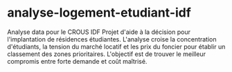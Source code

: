 # analyse-logement-etudiant-idf
Analyse data pour le CROUS IDF Projet d'aide à la décision pour l'implantation de résidences étudiantes. L'analyse croise la concentration d'étudiants, la tension du marché locatif et les prix du foncier pour établir un classement des zones prioritaires. L'objectif est de trouver le meilleur compromis entre forte demande et coût maîtrisé.
